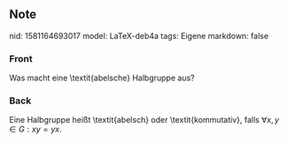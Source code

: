 ## Note
nid: 1581164693017
model: LaTeX-deb4a
tags: Eigene
markdown: false

### Front
Was macht eine \textit{abelsche} Halbgruppe aus?

### Back
Eine Halbgruppe heißt \textit{abelsch} oder \textit{kommutativ}, falls $\forall x, y \in G: x y=y x$.
